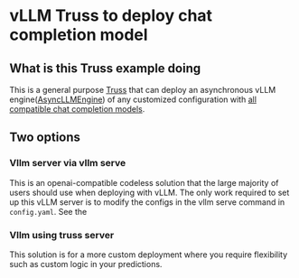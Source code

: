 # vLLM Truss to deploy chat completion model

## What is this Truss example doing

This is a general purpose [Truss](https://truss.baseten.co/) that can deploy an asynchronous vLLM engine([AsyncLLMEngine](https://docs.vllm.ai/en/latest/dev/engine/async_llm_engine.html#asyncllmengine)) of any customized configuration with [all compatible chat completion models](https://docs.vllm.ai/en/latest/models/supported_models.html).

## Two options

### Vllm server via vllm serve
This is an openai-compatible codeless solution that the large majority of users should use when deploying with vLLM. The only work required to set up this vLLM server is to modify the configs in the vllm serve command in `config.yaml`. See the 

### Vllm using truss server
This solution is for a more custom deployment where you require flexibility such as custom logic in your predictions.